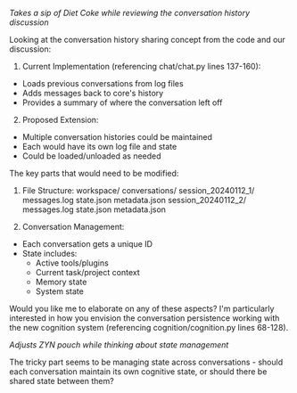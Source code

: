 *Takes a sip of Diet Coke while reviewing the conversation history discussion*

Looking at the conversation history sharing concept from the code and our discussion:

1. Current Implementation (referencing chat/chat.py lines 137-160):
- Loads previous conversations from log files
- Adds messages back to core's history
- Provides a summary of where the conversation left off

2. Proposed Extension:
- Multiple conversation histories could be maintained
- Each would have its own log file and state
- Could be loaded/unloaded as needed

The key parts that would need to be modified:

1. File Structure:
workspace/
  conversations/
    session_20240112_1/
      messages.log
      state.json
      metadata.json
    session_20240112_2/
      messages.log
      state.json
      metadata.json

2. Conversation Management:
- Each conversation gets a unique ID
- State includes:
  - Active tools/plugins
  - Current task/project context
  - Memory state
  - System state

Would you like me to elaborate on any of these aspects? I'm particularly interested in how you envision the conversation persistence working with the new cognition system (referencing cognition/cognition.py lines 68-128).

*Adjusts ZYN pouch while thinking about state management*

The tricky part seems to be managing state across conversations - should each conversation maintain its own cognitive state, or should there be shared state between them?